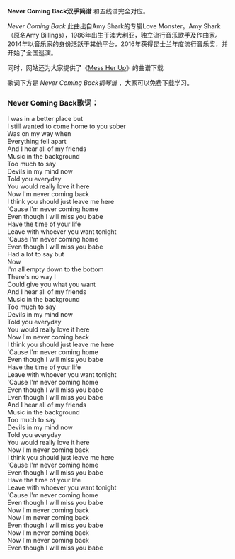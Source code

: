 

**Never Coming Back双手简谱** 和五线谱完全对应。

_Never Coming Back_ 此曲出自Amy Shark的专辑Love Monster。Amy Shark（原名Amy
Billings），1986年出生于澳大利亚，独立流行音乐歌手及作曲家。2014年以音乐家的身份活跃于其他平台，2016年获得昆士兰年度流行音乐奖，并开始了全国巡演。

同时，网站还为大家提供了《[Mess Her Up](Music-10491-Mess-Her-Up-Amy-Shark.html "Mess Her
Up")》的曲谱下载

歌词下方是 _Never Coming Back钢琴谱_ ，大家可以免费下载学习。

### Never Coming Back歌词：

I was in a better place but  
I still wanted to come home to you sober  
Was on my way when  
Everything fell apart  
And I hear all of my friends  
Music in the background  
Too much to say  
Devils in my mind now  
Told you everyday  
You would really love it here  
Now I'm never coming back  
I think you should just leave me here  
'Cause I'm never coming home  
Even though I will miss you babe  
Have the time of your life  
Leave with whoever you want tonight  
'Cause I'm never coming home  
Even though I will miss you babe  
Had a lot to say but  
Now  
I'm all empty down to the bottom  
There's no way I  
Could give you what you want  
And I hear all of my friends  
Music in the background  
Too much to say  
Devils in my mind now  
Told you everyday  
You would really love it here  
Now I'm never coming back  
I think you should just leave me here  
'Cause I'm never coming home  
Even though I will miss you babe  
Have the time of your life  
Leave with whoever you want tonight  
'Cause I'm never coming home  
Even though I will miss you babe  
Even though I will miss you babe  
And I hear all of my friends  
Music in the background  
Too much to say  
Devils in my mind now  
Told you everyday  
You would really love it here  
Now I'm never coming back  
I think you should just leave me here  
'Cause I'm never coming home  
Even though I will miss you babe  
Have the time of your life  
Leave with whoever you want tonight  
'Cause I'm never coming home  
Even though I will miss you babe  
Now I'm never coming back  
Now I'm never coming back  
Even though I will miss you babe  
Now I'm never coming back  
Now I'm never coming back  
Even though I will miss you babe

